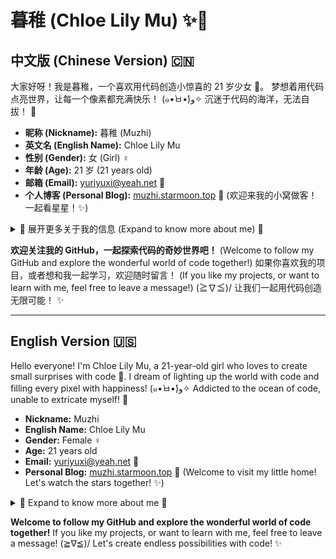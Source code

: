 # 暮稚 (Chloe Lily Mu) ✨🌸

## 中文版 (Chinese Version) 🇨🇳

大家好呀！我是暮稚，一个喜欢用代码创造小惊喜的 21 岁少女 🌸。 梦想着用代码点亮世界，让每一个像素都充满快乐！ (๑•̀ㅂ•́)و✧ 沉迷于代码的海洋，无法自拔！ 🌊

*   **昵称 (Nickname):** 暮稚 (Muzhi)
*   **英文名 (English Name):** Chloe Lily Mu
*   **性别 (Gender):** 女 (Girl) ♀️
*   **年龄 (Age):** 21 岁 (21 years old)
*   **邮箱 (Email):** [yuriyuxi@yeah.net](mailto:yuriyuxi@yeah.net) 📧
*   **个人博客 (Personal Blog):** [muzhi.starmoon.top](muzhi.starmoon.top) 🌙 (欢迎来我的小窝做客！一起看星星！✨)

<details>
<summary> 💖 展开更多关于我的信息 (Expand to know more about me) 💖 </summary>

**关于我 (About Me):**

热爱编程，就像热爱甜甜圈一样！🍩 喜欢探索各种有趣的技术，比如前端开发、后端开发、游戏开发，甚至对人工智能也充满了好奇！希望能用代码让世界变得更美好一点点，创造出更多实用又可爱的小工具和应用。目前正在努力学习中，每天都在进步一点点！ (ง •̀ω•́)ง 喜欢一切美好的事物，包括代码、音乐、电影和美食！ 🎶 🎬 🍕

**我的技能树 (My Skill Tree):**

*   **前端 (Front-end):** HTML, CSS, JavaScript (正在努力学习 React 和 Vue! 🔥)
*   **后端 (Back-end):** Python (Django, Flask) 🐍
*   **数据库 (Database):** MySQL, MongoDB 🗄️
*   **其他 (Others):** Git, GitHub 🐙, Linux 🐧

**我的小目标 (My Goals):**

*   创造更多可爱的小项目，比如一个可以自动生成可爱头像的网站，或者一个可以帮助大家学习编程的小游戏！ (Create more cute projects, such as a website that can automatically generate cute avatars, or a small game that can help everyone learn programming!) 💡
*   学习更多新的技术，比如 WebAssembly、区块链和人工智能！ (Learn more new technologies, such as WebAssembly, blockchain, and artificial intelligence!) 🚀
*   和更多的小伙伴一起交流，一起进步，一起创造更美好的世界！ (Connect with more friends, make progress together, and create a better world together!) 🤝

**我喜欢 (I Like):**

*   编程 (Programming) 💻
*   甜点 (Sweets) 🍰
*   旅行 (Traveling) ✈️
*   阅读 (Reading) 📚
*   睡觉 (Sleeping) 😴

</details>

**欢迎关注我的 GitHub，一起探索代码的奇妙世界吧！** (Welcome to follow my GitHub and explore the wonderful world of code together!) 如果你喜欢我的项目，或者想和我一起学习，欢迎随时留言！ (If you like my projects, or want to learn with me, feel free to leave a message!) (≧∇≦)/ 让我们一起用代码创造无限可能！ ✨

---

## English Version 🇺🇸

Hello everyone! I'm Chloe Lily Mu, a 21-year-old girl who loves to create small surprises with code 🌸. I dream of lighting up the world with code and filling every pixel with happiness! (๑•̀ㅂ•́)و✧ Addicted to the ocean of code, unable to extricate myself! 🌊

*   **Nickname:** Muzhi
*   **English Name:** Chloe Lily Mu
*   **Gender:** Female ♀️
*   **Age:** 21 years old
*   **Email:** [yuriyuxi@yeah.net](mailto:yuriyuxi@yeah.net) 📧
*   **Personal Blog:** [muzhi.starmoon.top](muzhi.starmoon.top) 🌙 (Welcome to visit my little home! Let's watch the stars together! ✨)

<details>
<summary> 💖 Expand to know more about me 💖 </summary>

**About me:**

I love programming as much as I love donuts! 🍩 I enjoy exploring various interesting technologies, such as front-end development, back-end development, game development, and even artificial intelligence! I hope to make the world a little better with code and create more practical and cute little tools and applications. I am currently working hard on learning and making progress every day! (ง •̀ω•́)ง I like all the beautiful things, including code, music, movies and food! 🎶 🎬 🍕

**My Skill Tree:**

*   **Front-end:** HTML, CSS, JavaScript (Currently learning React and Vue! 🔥)
*   **Back-end:** Python (Django, Flask) 🐍
*   **Database:** MySQL, MongoDB 🗄️
*   **Others:** Git, GitHub 🐙, Linux 🐧

**My Goals:**

*   Create more cute projects, such as a website that can automatically generate cute avatars, or a small game that can help everyone learn programming! 💡
*   Learn more new technologies, such as WebAssembly, blockchain, and artificial intelligence! 🚀
*   Connect with more friends, make progress together, and create a better world together! 🤝

**I Like:**

*   Programming 💻
*   Sweets 🍰
*   Traveling ✈️
*   Reading 📚
*   Sleeping 😴

</details>

**Welcome to follow my GitHub and explore the wonderful world of code together!** If you like my projects, or want to learn with me, feel free to leave a message! (≧∇≦)/ Let's create endless possibilities with code! ✨

